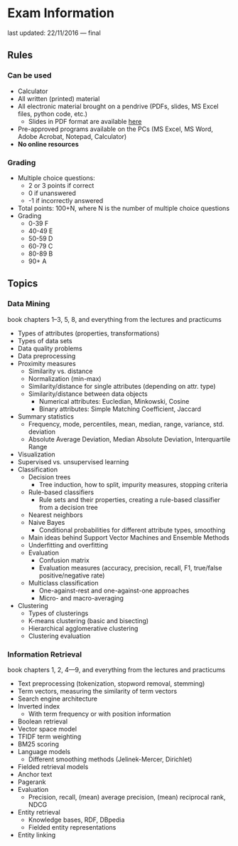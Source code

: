 # Exam Information

last updated: 22/11/2016 — final

## Rules

### Can be used

  * Calculator
  * All written (printed) material
  * All electronic material brought on a pendrive (PDFs, slides, MS Excel files, python code, etc.)
    - Slides in PDF format are available [here](slides/)
  * Pre-approved programs available on the PCs (MS Excel, MS Word, Adobe Acrobat, Notepad, Calculator)
  * **No online resources**

### Grading

  * Multiple choice questions:
    - 2 or 3 points if correct
    - 0 if unanswered
    - -1 if incorrectly answered
  * Total points: 100+N, where N is the number of multiple choice questions
  * Grading
    - 0-39	F
    - 40-49	E
    - 50-59	D
    - 60-79	C
    - 80-89	B
    - 90+	A

## Topics

### Data Mining

book chapters 1–3, 5, 8, and everything from the lectures and practicums

  * Types of attributes (properties, transformations)
  * Types of data sets
  * Data quality problems
  * Data preprocessing
  * Proximity measures
    - Similarity vs. distance
    - Normalization (min-max)
    - Similarity/distance for single attributes (depending on attr. type)
    - Similarity/distance between data objects
        * Numerical attributes: Eucledian, Minkowski, Cosine
        * Binary attributes: Simple Matching Coefficient, Jaccard
  * Summary statistics
    - Frequency, mode, percentiles, mean, median, range, variance, std. deviation
    - Absolute Average Deviation, Median Absolute Deviation, Interquartile Range
  * Visualization
  * Supervised vs. unsupervised learning
  * Classification
    - Decision trees
        * Tree induction, how to split, impurity measures, stopping criteria
    - Rule-based classifiers
        * Rule sets and their properties, creating a rule-based classifier from a decision tree
    - Nearest neighbors
    - Naive Bayes
        * Conditional probabilities for different attribute types, smoothing
    - Main ideas behind Support Vector Machines and Ensemble Methods
    - Underfitting and overfitting
    - Evaluation
        * Confusion matrix
        * Evaluation measures (accuracy, precision, recall, F1, true/false positive/negative rate)
    - Multiclass classification
        * One-against-rest and one-against-one approaches
        * Micro- and macro-averaging
  * Clustering
    - Types of clusterings
    - K-means clustering (basic and bisecting)
    - Hierarchical agglomerative clustering
    - Clustering evaluation


### Information Retrieval

book chapters 1, 2, 4—9, and everything from the lectures and practicums

  * Text preprocessing (tokenization, stopword removal, stemming)
  * Term vectors, measuring the similarity of term vectors
  * Search engine architecture
  * Inverted index
    - With term frequency or with position information
  * Boolean retrieval
  * Vector space model
  * TFIDF term weighting
  * BM25 scoring
  * Language models
    - Different smoothing methods (Jelinek-Mercer, Dirichlet)
  * Fielded retrieval models
  * Anchor text
  * Pagerank
  * Evaluation
    - Precision, recall, (mean) average precision, (mean) reciprocal rank, NDCG
  * Entity retrieval
    - Knowledge bases, RDF, DBpedia
    - Fielded entity representations
  * Entity linking
